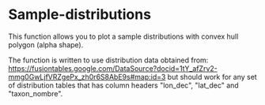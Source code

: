 # Sample-distributions

This function allows you to plot a sample distributions with convex hull polygon (alpha shape).



The function is written to use distribution data obtained from: 
https://fusiontables.google.com/DataSource?docid=1tY_afZrv2-mmg0GwLjfVRZgePx_zh0r6S8AbE9s#map:id=3
but should work for any set of distribution tables that has column headers "lon_dec", "lat_dec" and "taxon_nombre".


